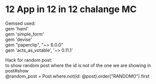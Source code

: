# 12 App in 12 in 12 chalange MC

Gemsed used:  
gem 'haml'  
gem 'simple_form'  
gem 'devise'  
gem "paperclip", "~> 6.0.0"  
gem 'acts_as_votable', '~> 0.11.1'  


Hack for random post:  
to show random post where the id is not of the one we are showing in post#show  
@random_post = Post.where.not(id: @post).order("RANDOM()").first
